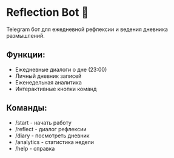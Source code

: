 # Reflection Bot 🌟

Telegram бот для ежедневной рефлексии и ведения дневника размышлений.

## Функции:
- Ежедневные диалоги о дне (23:00)
- Личный дневник записей  
- Еженедельная аналитика
- Интерактивные кнопки команд

## Команды:
- /start - начать работу
- /reflect - диалог рефлексии
- /diary - посмотреть дневник
- /analytics - статистика недели
- /help - справка
